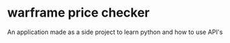 # warframe price checker
 An application made as a side project to learn python and how to use API's
